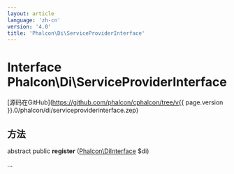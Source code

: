 ```yaml
---
layout: article
language: 'zh-cn'
version: '4.0'
title: 'Phalcon\Di\ServiceProviderInterface'
---
```

# Interface **Phalcon\Di\ServiceProviderInterface**

[源码在GitHub](https://github.com/phalcon/cphalcon/tree/v{{ page.version }}.0/phalcon/di/serviceproviderinterface.zep)

## 方法

abstract public **register** ([Phalcon\DiInterface](Phalcon_DiInterface) $di)

...